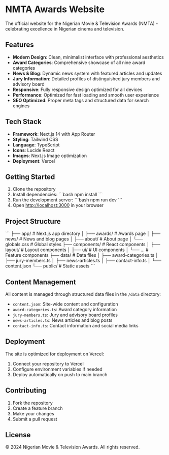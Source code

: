 # NMTA Awards Website

The official website for the Nigerian Movie & Television Awards (NMTA) - celebrating excellence in Nigerian cinema and television.

## Features

- **Modern Design**: Clean, minimalist interface with professional aesthetics
- **Award Categories**: Comprehensive showcase of all nine award categories
- **News & Blog**: Dynamic news system with featured articles and updates
- **Jury Information**: Detailed profiles of distinguished jury members and advisory board
- **Responsive**: Fully responsive design optimized for all devices
- **Performance**: Optimized for fast loading and smooth user experience
- **SEO Optimized**: Proper meta tags and structured data for search engines

## Tech Stack

- **Framework**: Next.js 14 with App Router
- **Styling**: Tailwind CSS
- **Language**: TypeScript
- **Icons**: Lucide React
- **Images**: Next.js Image optimization
- **Deployment**: Vercel

## Getting Started

1. Clone the repository
2. Install dependencies:
   \`\`\`bash
   npm install
   \`\`\`
3. Run the development server:
   \`\`\`bash
   npm run dev
   \`\`\`
4. Open [http://localhost:3000](http://localhost:3000) in your browser

## Project Structure

\`\`\`
├── app/                    # Next.js app directory
│   ├── awards/            # Awards page
│   ├── news/              # News and blog pages
│   ├── about/             # About page
│   └── globals.css        # Global styles
├── components/            # React components
│   ├── layout/           # Layout components
│   ├── ui/               # UI components
│   └── ...               # Feature components
├── data/                 # Data files
│   ├── award-categories.ts
│   ├── jury-members.ts
│   ├── news-articles.ts
│   ├── contact-info.ts
│   └── content.json
└── public/               # Static assets
\`\`\`

## Content Management

All content is managed through structured data files in the `/data` directory:

- `content.json`: Site-wide content and configuration
- `award-categories.ts`: Award category information
- `jury-members.ts`: Jury and advisory board profiles
- `news-articles.ts`: News articles and blog posts
- `contact-info.ts`: Contact information and social media links

## Deployment

The site is optimized for deployment on Vercel:

1. Connect your repository to Vercel
2. Configure environment variables if needed
3. Deploy automatically on push to main branch

## Contributing

1. Fork the repository
2. Create a feature branch
3. Make your changes
4. Submit a pull request

## License

© 2024 Nigerian Movie & Television Awards. All rights reserved.
